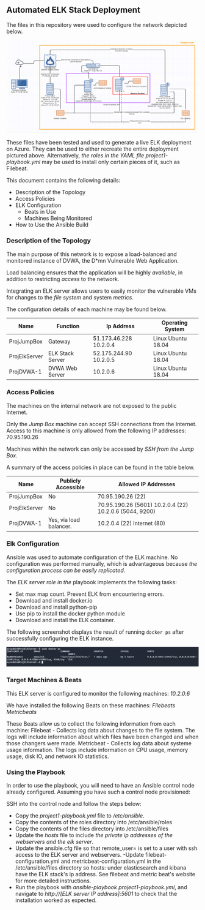 ## Automated ELK Stack Deployment

The files in this repository were used to configure the network depicted below.

![Network Topology](Images/Network_Topology.PNG)

These files have been tested and used to generate a live ELK deployment on Azure. They can be used to either recreate the entire deployment pictured above. Alternatively, *the roles in the YAML file project1-playbook.yml* may be used to install only certain pieces of it, such as Filebeat.


This document contains the following details:
- Description of the Topology
- Access Policies
- ELK Configuration
  - Beats in Use
  - Machines Being Monitored
- How to Use the Ansible Build


### Description of the Topology

The main purpose of this network is to expose a load-balanced and monitored instance of DVWA, the D*mn Vulnerable Web Application.

Load balancing ensures that the application will be highly *available*, in addition to restricting *access* to the network.

Integrating an ELK server allows users to easily monitor the vulnerable VMs for changes to the *file system* and system *metrics*.

The configuration details of each machine may be found below.

| Name          | Function         | Ip Address             | Operating System   |
|---------------|------------------|------------------------|--------------------|
| ProjJumpBox   | Gateway          | 51.173.46.228 10.2.0.4 | Linux Ubuntu 18.04 |
| ProjElkServer | ELK Stack Server | 52.175.244.90 10.2.0.5 | Linux Ubuntu 18.04 |
| ProjDVWA-1    | DVWA Web Server  | 10.2.0.6               | Linux Ubuntu 18.04 |


### Access Policies

The machines on the internal network are not exposed to the public Internet. 

Only the *Jump Box* machine can accept SSH connections from the Internet. Access to this machine is only allowed from the following IP addresses:
70.95.190.26

Machines within the network can only be accessed by *SSH from the Jump Box*.

A summary of the access policies in place can be found in the table below.

| Name          | Publicly Accessible     | Allowed IP Addresses                                    |
|---------------|-------------------------|---------------------------------------------------------|
| ProjJumpBox   | No                      | 70.95.190.26 (22)                                       |
| ProjElkServer | No                      | 70.95.190.26 (5601) 10.2.0.4 (22) 10.2.0.6 (5044, 9200) |
| ProjDVWA-1    | Yes, via load balancer. | 10.2.0.4 (22) Internet (80)                             |

### Elk Configuration

Ansible was used to automate configuration of the ELK machine. No configuration was performed manually, which is advantageous because *the configuration process can be easily replicated*.

The *ELK server role in the* playbook implements the following tasks:
- Set max map count. Prevent ELK from encountering errors.
- Download and install docker.io
- Download and install python-pip
- Use pip to install the docker python module
- Download and install the ELK container.

The following screenshot displays the result of running `docker ps` after successfully configuring the ELK instance.

![ELK Stack](Images/ELK_Stack.PNG)

### Target Machines & Beats
This ELK server is configured to monitor the following machines:
*10.2.0.6*

We have installed the following Beats on these machines:
*Filebeats*
*Metricbeats*

These Beats allow us to collect the following information from each machine:
Filebeat - Collects log data about changes to the file system. The logs will include information about which files have been changed and when those changers were made.
Metricbeat - Collects log data about systeme usage information. The logs include information on CPU usage, memory usage, disk IO, and network IO statistics.

### Using the Playbook
In order to use the playbook, you will need to have an Ansible control node already configured. Assuming you have such a control node provisioned: 

SSH into the control node and follow the steps below:
- Copy the *project1-playbook.yml* file to */etc/ansible*.
- Copy the contents of the roles directory into /etc/ansible/roles
- Copy the contents of the files directory into /etc/ansible/files
- Update the *hosts* file to include *the private ip addresses of the webservers and the elk server*.
- Update the ansible.cfg file so that remote_user= is set to a user with ssh access to the ELK server and webservers.
-Update filebeat-configuration.yml and metricbeat-configuration.yml in the /etc/ansible/files directory so hosts: under elasticsearch and kibana have the ELK stack's ip address. See filebeat and metric beat's website for more detailed instructions.
- Run the playbook with *ansible-playbook project1-playbook.yml*, and navigate to *http://[ELK server IP address]:5601* to check that the installation worked as expected.
